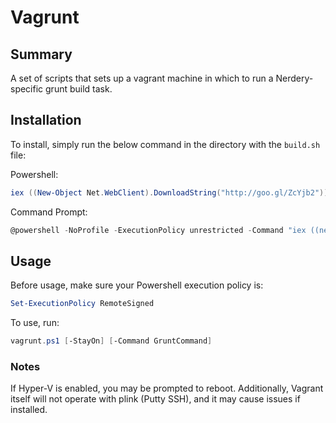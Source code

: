 Vagrunt
=======

## Summary

A set of scripts that sets up a vagrant machine in which to run a Nerdery-specific grunt build task.

## Installation

To install, simply run the below command in the directory with the `build.sh` file:

Powershell:

```powershell
iex ((New-Object Net.WebClient).DownloadString("http://goo.gl/ZcYjb2"))
```

Command Prompt:

```powershell
@powershell -NoProfile -ExecutionPolicy unrestricted -Command "iex ((new-object net.webclient).DownloadString('http://goo.gl/ZcYjb2'))"
```

## Usage

Before usage, make sure your Powershell execution policy is:

```powershell
Set-ExecutionPolicy RemoteSigned
```

To use, run:

```powershell
vagrunt.ps1 [-StayOn] [-Command GruntCommand]
```

### Notes

If Hyper-V is enabled, you may be prompted to reboot.  Additionally, Vagrant itself will not operate with plink (Putty SSH), and it may cause issues if installed.

